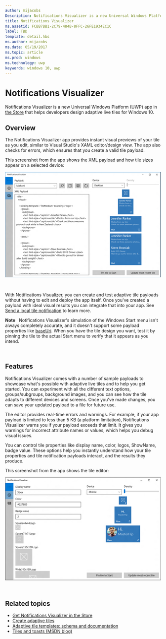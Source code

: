 ```yaml
---
author: mijacobs
Description: Notifications Visualizer is a new Universal Windows Platform (UWP) app in the Store that helps developers design adaptive live tiles for Windows 10.
title: Notifications Visualizer
ms.assetid: FCBB7BB1-2C79-484B-8FFC-26FE1934EC1C
label: TBD
template: detail.hbs
ms.author: mijacobs
ms.date: 05/19/2017
ms.topic: article
ms.prod: windows
ms.technology: uwp
keywords: windows 10, uwp
---
```

# Notifications Visualizer

<link rel="stylesheet" href="https://az835927.vo.msecnd.net/sites/uwp/Resources/css/custom.css"> 


Notifications Visualizer is a new Universal Windows Platform (UWP) app in [the Store](https://www.microsoft.com/store/apps/notifications-visualizer/9nblggh5xsl1) that helps developers design adaptive live tiles for Windows 10.

## Overview


The Notifications Visualizer app provides instant visual previews of your tile as you edit, similar to Visual Studio's XAML editor/design view. The app also checks for errors, which ensures that you create a valid tile payload.

This screenshot from the app shows the XML payload and how tile sizes appear on a selected device:

![screenshot of notifications visualizer app editor with code and tiles](images/notif-visualizer-001.png)

 

With Notifications Visualizer, you can create and test adaptive tile payloads without having to edit and deploy the app itself. Once you've created a payload with ideal visual results you can integrate that into your app. See [Send a local tile notification](tiles-and-notifications-sending-a-local-tile-notification.md) to learn more.

**Note**   Notifications Visualizer's simulation of the Windows Start menu isn't always completely accurate, and it doesn't support some payload properties like [baseUri](https://msdn.microsoft.com/library/windows/apps/br208712). When you have the tile design you want, test it by pinning the tile to the actual Start menu to verify that it appears as you intend.

 

## Features


Notifications Visualizer comes with a number of sample payloads to showcase what's possible with adaptive live tiles and to help you get started. You can experiment with all the different text options, groups/subgroups, background images, and you can see how the tile adapts to different devices and screens. Once you've made changes, you can save your updated payload to a file for future use.

The editor provides real-time errors and warnings. For example, if your app payload is limited to less than 5 KB (a platform limitation), Notifications Visualizer warns you if your payload exceeds that limit. It gives you warnings for incorrect attribute names or values, which helps you debug visual issues.

You can control tile properties like display name, color, logos, ShowName, badge value. These options help you instantly understand how your tile properties and tile notification payloads interact, and the results they produce.

This screenshot from the app shows the tile editor:

![screenshot of notifications visualizer editor with tiles](images/notif-visualizer-004.png)

 

## Related topics


* [Get Notifications Visualizer in the Store](https://www.microsoft.com/store/apps/notifications-visualizer/9nblggh5xsl1)
* [Create adaptive tiles](tiles-and-notifications-create-adaptive-tiles.md)
* [Adaptive tile templates: schema and documentation](tiles-and-notifications-adaptive-tiles-schema.md)
* [Tiles and toasts (MSDN blog)](http://blogs.msdn.com/b/tiles_and_toasts/)